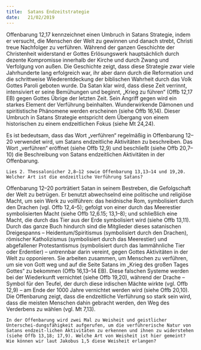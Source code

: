 ```yaml
---
title:  Satans Endzeitstrategie
date:   21/02/2019
---
```


Offenbarung 12,17 kennzeichnet einen Umbruch in Satans Strategie, indem er versucht, die Menschen der Welt zu gewinnen und danach strebt, Christi treue Nachfolger zu verführen. Während der ganzen Geschichte der Christenheit widerstand er Gottes Erlösungswerk hauptsächlich durch dezente Kompromisse innerhalb der Kirche und durch Zwang und Verfolgung von außen. Die Geschichte zeigt, dass diese Strategie zwar viele Jahrhunderte lang erfolgreich war, ihr aber dann durch die Reformation und die schrittweise Wiederentdeckung der biblischen Wahrheit durch das Volk Gottes Paroli geboten wurde. Da Satan klar wird, dass diese Zeit verrinnt, intensiviert er seine Bemühungen und beginnt, „Krieg zu führen“ (Offb 12,17 EB) gegen Gottes Übrige der letzten Zeit. Sein Angriff gegen wird ein starkes Element der Verführung beinhalten. Wunderwirkende Dämonen und spiritistische Phänomene werden erscheinen (siehe Offb 16,14). Dieser Umbruch in Satans Strategie entspricht dem Übergang von einem historischen zu einem endzeitlichen Fokus (siehe Mt 24,24). 

Es ist bedeutsam, dass das Wort „verführen“ regelmäßig in Offenbarung 12–20 verwendet wird, um Satans endzeitliche Aktivitäten zu beschreiben. Das Wort „verführen“ eröffnet (siehe Offb 12,9) und beschließt (siehe Offb 20,7–10) die Beschreibung von Satans endzeitlichen Aktivitäten in der Offenbarung. 

`Lies 2. Thessalonicher 2,8–12 sowie Offenbarung 13,13–14 und 19,20. Welcher Art ist die endzeitliche Verführung Satans?` 

Offenbarung 12–20 porträtiert Satan in seinem Bestreben, die Gefolgschaft der Welt zu betrügen. Er benutzt abwechselnd eine politische und religiöse Macht, um sein Werk zu vollführen: das heidnische Rom, symbolisiert durch den Drachen (vgl. Offb 12,4–5); gefolgt von einer durch das Meerestier symbolisierten Macht (siehe Offb 12,6.15; 13,1–8); und schließlich eine Macht, die durch das Tier aus der Erde symbolisiert wird (siehe Offb 13,11). Durch das ganze Buch hindurch sind die Mitglieder dieses satanischen Dreigespanns – Heidentum/Spiritismus (symbolisiert durch den Drachen), römischer Katholizismus (symbolisiert durch das Meerestier) und abgefallener Protestantismus (symbolisiert durch das lammähnliche Tier oder Erdentier) – untrennbar darin vereint, gegen Gottes Aktivitäten in der Welt zu opponieren. Sie arbeiten zusammen, um Menschen zu verführen, um sie von Gott weg und auf die Seite Satans im „Krieg des großen Tages Gottes“ zu bekommen (Offb 16,13–14 EB). Diese falschen Systeme werden bei der Wiederkunft vernichtet (siehe Offb 19,20), während der Drache – Symbol für den Teufel, der durch diese irdischen Mächte wirkte (vgl. Offb 12,9) – am Ende der 1000 Jahre vernichtet werden wird (siehe Offb 20,10). Die Offenbarung zeigt, dass die endzeitliche Verführung so stark sein wird, dass die meisten Menschen dahin gebracht werden, den Weg des Verderbens zu wählen (vgl. Mt 7,13). 

`In der Offenbarung wird zwei Mal zu Weisheit und geistlicher Unterschei-dungsfähigkeit aufgerufen, um die verführerische Natur von Satans endzeit-lichen Aktivitäten zu erkennen und ihnen zu widerstehen (siehe Offb 13,18; 17,9). Welche Art von Weisheit ist hier gemeint? Wie können wir laut Jakobus 1,5 diese Weisheit erlangen?` 